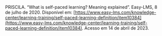 PRISCILA. “What is self-paced learning? Meaning explained”. Easy-LMS, 8 de julho de 2020. Disponível em: [https://www.easy-lms.com/knowledge-center/learning-training/self-paced-learning-definition/item10384](https://www.easy-lms.com/knowledge-center/learning-training/self-paced-learning-definition/item10384). Acesso em 14 de abril de 2023.